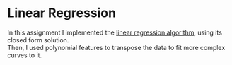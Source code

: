 # Linear Regression

In this assignment I implemented the [linear regression algorithm](linear_regression.ipynb), using its closed form solution.\
Then, I used polynomial features to transpose the data to fit more complex curves to it.